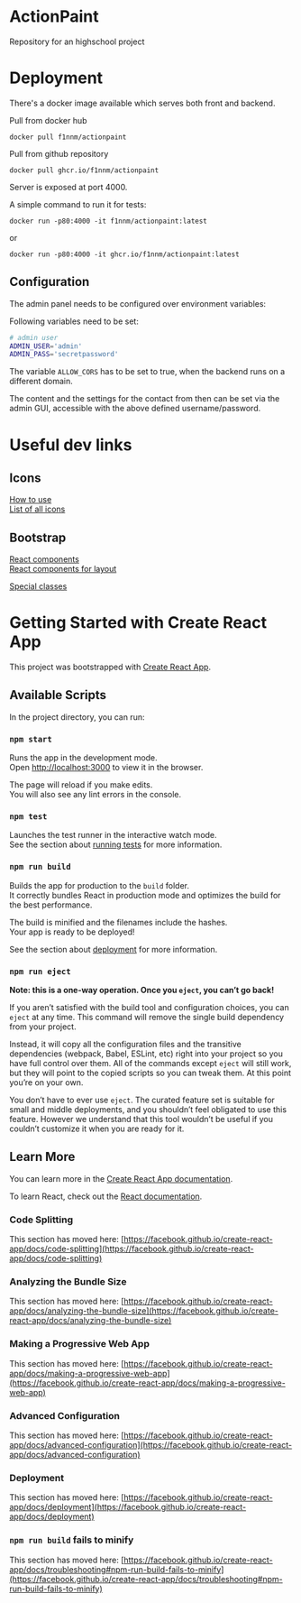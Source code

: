 # ActionPaint

Repository for an highschool project

# Deployment

There's a docker image available which serves both front and backend.

Pull from docker hub

```
docker pull f1nnm/actionpaint
```

Pull from github repository

```
docker pull ghcr.io/f1nnm/actionpaint
```

Server is exposed at port 4000.

A simple command to run it for tests:

```
docker run -p80:4000 -it f1nnm/actionpaint:latest
```

or

```
docker run -p80:4000 -it ghcr.io/f1nnm/actionpaint:latest
```

## Configuration
The admin panel needs to be configured over environment variables:

Following variables need to be set:
```bash
# admin user
ADMIN_USER='admin'
ADMIN_PASS='secretpassword'
```

The variable `ALLOW_CORS` has to be set to true, when the backend runs on a different domain.

The content and the settings for the contact from then can be set via the admin GUI, accessible with the above defined username/password.

# Useful dev links

## Icons

[How to use](https://material-ui.com/api/svg-icon/)  
[List of all icons](https://material-ui.com/components/material-icons/)

## Bootstrap

[React components](https://react-bootstrap.github.io/components/alerts/)  
[React components for layout](https://react-bootstrap.github.io/layout/grid/)

[Special classes](https://getbootstrap.com/docs/4.1/utilities/spacing/)

# Getting Started with Create React App

This project was bootstrapped with [Create React App](https://github.com/facebook/create-react-app).

## Available Scripts

In the project directory, you can run:

### `npm start`

Runs the app in the development mode.\
Open [http://localhost:3000](http://localhost:3000) to view it in the browser.

The page will reload if you make edits.\
You will also see any lint errors in the console.

### `npm test`

Launches the test runner in the interactive watch mode.\
See the section about [running tests](https://facebook.github.io/create-react-app/docs/running-tests) for more information.

### `npm run build`

Builds the app for production to the `build` folder.\
It correctly bundles React in production mode and optimizes the build for the best performance.

The build is minified and the filenames include the hashes.\
Your app is ready to be deployed!

See the section about [deployment](https://facebook.github.io/create-react-app/docs/deployment) for more information.

### `npm run eject`

**Note: this is a one-way operation. Once you `eject`, you can’t go back!**

If you aren’t satisfied with the build tool and configuration choices, you can `eject` at any time. This command will remove the single build dependency from your project.

Instead, it will copy all the configuration files and the transitive dependencies (webpack, Babel, ESLint, etc) right into your project so you have full control over them. All of the commands except `eject` will still work, but they will point to the copied scripts so you can tweak them. At this point you’re on your own.

You don’t have to ever use `eject`. The curated feature set is suitable for small and middle deployments, and you shouldn’t feel obligated to use this feature. However we understand that this tool wouldn’t be useful if you couldn’t customize it when you are ready for it.

## Learn More

You can learn more in the [Create React App documentation](https://facebook.github.io/create-react-app/docs/getting-started).

To learn React, check out the [React documentation](https://reactjs.org/).

### Code Splitting

This section has moved here: [https://facebook.github.io/create-react-app/docs/code-splitting](https://facebook.github.io/create-react-app/docs/code-splitting)

### Analyzing the Bundle Size

This section has moved here: [https://facebook.github.io/create-react-app/docs/analyzing-the-bundle-size](https://facebook.github.io/create-react-app/docs/analyzing-the-bundle-size)

### Making a Progressive Web App

This section has moved here: [https://facebook.github.io/create-react-app/docs/making-a-progressive-web-app](https://facebook.github.io/create-react-app/docs/making-a-progressive-web-app)

### Advanced Configuration

This section has moved here: [https://facebook.github.io/create-react-app/docs/advanced-configuration](https://facebook.github.io/create-react-app/docs/advanced-configuration)

### Deployment

This section has moved here: [https://facebook.github.io/create-react-app/docs/deployment](https://facebook.github.io/create-react-app/docs/deployment)

### `npm run build` fails to minify

This section has moved here: [https://facebook.github.io/create-react-app/docs/troubleshooting#npm-run-build-fails-to-minify](https://facebook.github.io/create-react-app/docs/troubleshooting#npm-run-build-fails-to-minify)
